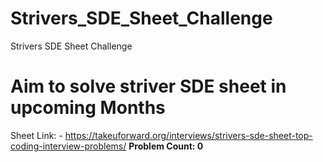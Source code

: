 # Strivers_SDE_Sheet_Challenge
Strivers SDE Sheet Challenge
# Aim to solve striver SDE sheet in upcoming Months
Sheet Link: - https://takeuforward.org/interviews/strivers-sde-sheet-top-coding-interview-problems/
<b>Problem Count: 0</b>
